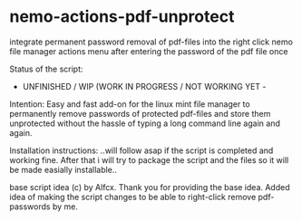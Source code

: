 # nemo-actions-pdf-unprotect

integrate permanent password removal of pdf-files into the right click nemo file manager
actions menu after entering the password of the pdf file once

Status of the script:
- UNFINISHED / WIP (WORK IN PROGRESS / NOT WORKING YET -

Intention:
Easy and fast add-on for the linux mint file manager to permanently remove passwords of
protected pdf-files and store them unprotected without the hassle
of typing a long command line again and again.

Installation instructions:
..will follow asap if the script is completed and working fine.
After that i will try to package the script and the files so it will
be made easially installable..


base script idea (c) by Alfcx. Thank you for providing the base idea.
Added idea of making the script changes to be able to right-click remove pdf-passwords by me.
